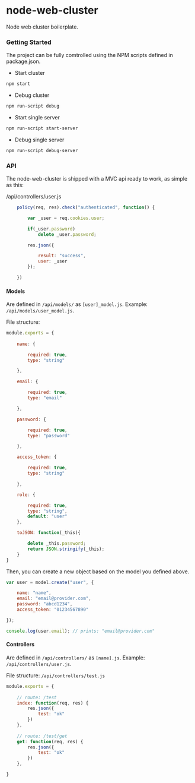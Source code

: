 node-web-cluster
================

Node web cluster boilerplate.

### Getting Started

The project can be fully comtrolled using the NPM scripts defined in package.json.

* Start cluster
```sh
npm start
```

* Debug cluster
```sh
npm run-script debug
```

* Start single server
```sh
npm run-script start-server
```

* Debug single server
```sh
npm run-script debug-server
```

### API

The node-web-cluster is shipped with a MVC api ready to work, as simple as this:

/api/controllers/user.js

```javascript
	policy(req, res).check("authenticated", function() {

		var _user = req.cookies.user;

		if(_user.password)
			delete _user.password;

		res.json({

			result: "success",
			user: _user
		});

	})

```

#### Models

Are defined in ```/api/models/``` as ```[user]_model.js```. Example: ```/api/models/user_model.js```.

File structure:
```javascript
module.exports = {
	
	name: {

		required: true,
		type: "string"

	},

	email: {

		required: true,
		type: "email"

	},

	password: {

		required: true,
		type: "password"

	},

	access_token: {

		required: true,
		type: "string"

	},

	role: {

		required: true,
		type: "string",
		default: "user"
	},

	toJSON: function(_this){

		delete _this.password;
		return JSON.stringify(_this);
	}
}
```

Then, you can create a new object based on the model you defined above.

```javascript
var user = model.create("user", {

	name: "name",
	email: "email@provider.com",
	password: "abcd1234",
	access_token: "01234567890"

});

console.log(user.email); // prints: "email@provider.com"
```

#### Controllers 

Are defined in ```/api/controllers/``` as ```[name].js```. Example: ```/api/controllers/user.js```.

File structure: ```/api/controllers/test.js```

```javascript
module.exports = {
	
	// route: /test
	index: function(req, res) {
		res.json({
			test: "ok"
		})
	},
	
	// route: /test/get
	get: function(req, res) {
		res.json({
			test: "ok"
		})
	},

}
```

